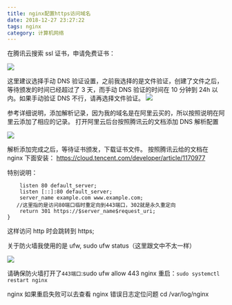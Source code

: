 ```yaml
---
title: nginx配置https访问域名
date: 2018-12-27 23:27:22
tags: nginx
category: 计算机网络
---
```


在腾讯云搜索 ssl 证书，申请免费证书：

![](https://www.blog.starmoon.tech/img/clipboard.png)

这里建议选择手动 DNS 验证设置，之前我选择的是文件验证，创建了文件之后，等待颁发的时间已经超过了 3 天，而手动 DNS 验证的时间在 10 分钟到 24h 以内。如果手动验证 DNS 不行，请再选择文件验证。
![](https://www.blog.starmoon.tech/img/clipboard2.png)

参考详细说明，添加解析记录，因为我的域名是在阿里云买的，所以按照说明在阿里云添加了相应的记录。
打开阿里云后台按照腾讯云的文档添加 DNS 解析配置

![](https://www.blog.starmoon.tech/img/clipboard3.png)

解析添加完成之后，等待证书颁发，下载证书文件。
按照腾讯云给的文档在 nginx 下面安装：
https://cloud.tencent.com/developer/article/1170977

特别说明：

```server {
    listen 80 default_server;
    listen [::]:80 default_server;
    server_name example.com www.example.com;
   //这里指的是访问80端口临时重定向到443端口，302就是永久重定向
    return 301 https://$server_name$request_uri;
}
```

​这样访问 http 时会跳转到 https;

关于防火墙我使用的是 ufw, sudo ufw status（这里跟文中不太一样）

![](https://www.blog.starmoon.tech/img/clipboard4.png)

请确保防火墙打开了`443端口`:sudo ufw allow 443
nginx 重启：`sudo systemctl restart nginx`

nginx 如果重启失败可以去查看 nginx 错误日志定位问题 cd /var/log/nginx
